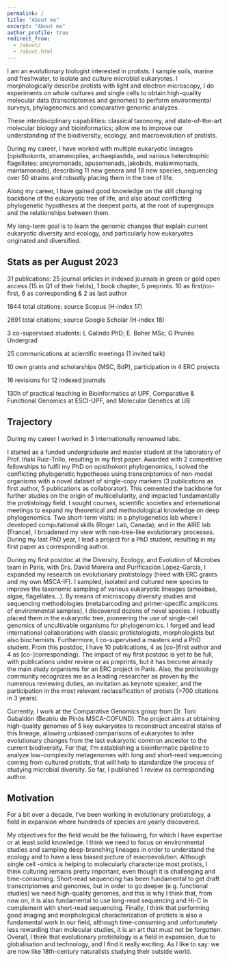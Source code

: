 ```yaml
---
permalink: /
title: "About me"
excerpt: "About me"
author_profile: true
redirect_from: 
  - /about/
  - /about.html
---
```


I am an evolutionary biologist interested in protists. I sample soils, marine and freshwater, to isolate and culture microbial eukaryotes. I morphologically describe protists with light and electron microscopy, I do experiments on whole cultures and single cells to obtain high-quality molecular data (transcriptomes and genomes) to perform environmental surveys, phylogenomics and comparative genomic analyzes.

These interdisciplinary capabilities: classical taxonomy, and state-of-the-art molecular biology and bioinformatics; allow me to improve our understanding of the biodiversity, ecology, and macroevolution of protists.

During my career, I have worked with multiple eukaryotic lineages (opisthokonts, stramenopiles, archaeplastids, and various heterotrophic flagellates: ancyromonads, apusomonads, jakobids, malawimonads, mantamonads), describing 11 new genera and 18 new species, sequencing over 50 strains and robustly placing them in the tree of life.

Along my career, I have gained good knowledge on the still changing backbone of the eukaryotic tree of life, and also about conflicting phylogenetic hypotheses at the deepest parts, at the root of supergroups and the relationships between them.

My long-term goal is to learn the genomic changes that explain current eukaryotic diversity and ecology, and particularly how eukaryotes originated and diversified.

Stats as per August 2023
------
31 publications: 25 journal articles in indexed journals in green or gold open access (15 in Q1 of their fields), 1 book chapter, 5 preprints. 10 as first/co-first, 6 as corresponding & 2 as last author

1844 total citations; source Scopus (H-index 17)

2691 total citations; source Google Scholar (H-index 18)

3 co-supervised students: L Galindo PhD; E. Boher MSc; G Prunés Undergrad

25 communications at scientific meetings (1 invited talk)

10 own grants and scholarships (MSC, BdP), participation in 4 ERC projects

16 revisions for 12 indexed journals

130h of practical teaching in Bioinformatics at UPF, Comparative & Functional Genomics  at ESCI-UPF, and Molecular Genetics at UB

Trajectory
------
During my career I worked in 3 internationally renowned labs.

I started as a funded undergraduate and master student at the laboratory of Prof. Iñaki Ruiz-Trillo, resulting in my first paper. Awarded with 2 competitive fellowships to fulfil my PhD on opisthokont phylogenomics, I solved the conflicting phylogenetic hypotheses using transcriptomics of non-model organisms with a novel dataset of single-copy markers (3 publications as first author, 5 publications as collaborator). This cemented the backbone for further studies on the origin of multicellularity, and impacted fundamentally the protistology field. I sought courses, scientific societies and international meetings to expand my theoretical and methodological knowledge on deep phylogenomics. Two short-term visits: in a phylogenetics lab where I developed computational skills (Roger Lab, Canada); and in the AIRE lab (France), I broadened my view with non-tree-like evolutionary processes. During my last PhD year, I lead a project for a PhD student, resulting in my first paper as corresponding author.

During my first postdoc at the Diversity, Ecology, and Evolution of Microbes team in Paris, with Drs. David Moreira and Purificación López-García, I expanded my research on evolutionary protistology (hired with ERC grants and my own MSCA-IF). I sampled, isolated and cultured new species to improve the taxonomic sampling of various eukaryotic lineages (amoebae, algae, flagellates…). By means of microscopy diversity studies and sequencing methodologies (metabarcoding and primer-specific amplicons of environmental samples), I discovered dozens of novel species. I robustly placed them in the eukaryotic tree, pioneering the use of single-cell genomics of uncultivable organisms for phylogenomics. I forged and lead international collaborations with classic protistologists, morphologists but also biochemists. Furthermore, I co-supervised a masters and a PhD student. From this postdoc, I have 10 publications, 4 as [co-]first author and 4 as [co-]corresponding). The impact of my first postdoc is yet to be full, with publications under review or as preprints, but it has become already the main study organisms for an ERC project in Paris. Also, the protistology community recognizes me as a leading researcher as proven by the numerous reviewing duties, an invitation as keynote speaker, and the participation in the most relevant reclassification of protists (>700 citations in 3 years).

Currently, I work at the Comparative Genomics group from Dr. Toni Gabaldón (Beatriu de Pinós MSCA-COFUND). The project aims at obtaining high-quality genomes of 5 key eukaryotes to reconstruct ancestral states of this lineage, allowing unbiased comparisons of eukaryotes to infer evolutionary changes from the last eukaryotic common ancestor to the current biodiversity. For that, I’m establishing a bioinformatic pipeline to analyze low-complexity metagenomes with long and short-read sequencing coming from cultured protists, that will help to standardize the process of studying microbial diversity. So far, I published 1 review as corresponding author.

Motivation
------
For a bit over a decade, I’ve been working in evolutionary protistology, a field in expansion where hundreds of species are yearly discovered.

My objectives for the field would be the following, for which I have expertise or at least solid knowledge. I think we need to focus on environmental studies and sampling deep-branching lineages in order to understand the ecology and to have a less biased picture of macroevolution. Although single cell -omics is helping to molecularly characterize most protists, I think culturing remains pretty important, even though it is challenging and time-consuming. Short-read sequencing has been fundamental to get draft transcriptomes and genomes, but in order to go deeper (e.g. functional studies) we need high-quality genomes, and this is why I think that, from now on, it is also fundamental to use long-read sequencing and Hi-C in complement with short-read sequencing. Finally, I think that performing good imaging and morphological characterization of protists is also a fundamental work in our field, although time-consuming and unfortunately less rewarding than molecular studies, it is an art that must not be forgotten. Overall, I think that evolutionary protistology is a field in expansion, due to globalisation and technology, and I find it really exciting. As I like to say: we are now like 18th-century naturalists studying their outside world.

